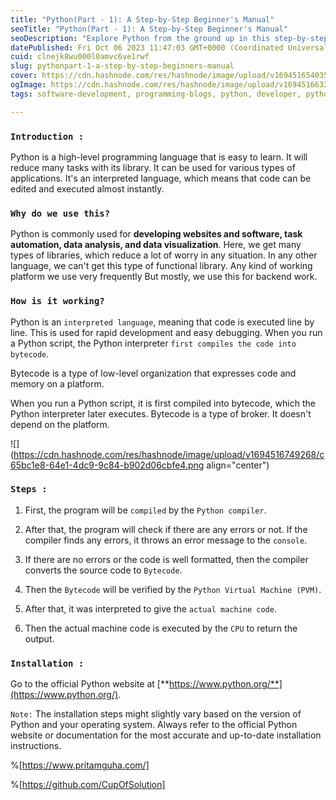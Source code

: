 ```yaml
---
title: "Python(Part - 1): A Step-by-Step Beginner's Manual"
seoTitle: "Python(Part - 1): A Step-by-Step Beginner's Manual"
seoDescription: "Explore Python from the ground up in this step-by-step beginner's manual. Chapter 1 is your starting point on your Python journey."
datePublished: Fri Oct 06 2023 11:47:03 GMT+0000 (Coordinated Universal Time)
cuid: clnejk8wu000l0amvc6ve1rwf
slug: pythonpart-1-a-step-by-step-beginners-manual
cover: https://cdn.hashnode.com/res/hashnode/image/upload/v1694516540357/f4a8e1e1-f000-4c6d-8694-268d95286108.png
ogImage: https://cdn.hashnode.com/res/hashnode/image/upload/v1694516632201/89787e7d-4bf6-42d0-9559-2d2ff2968e22.png
tags: software-development, programming-blogs, python, developer, python3, coding, devops, software-engineering

---
```


### `Introduction :`

Python is a high-level programming language that is easy to learn. It will reduce many tasks with its library. It can be used for various types of applications. It's an interpreted language, which means that code can be edited and executed almost instantly.

### `Why do we use this?`

Python is commonly used for **developing websites and software, task automation, data analysis, and data visualization**. Here, we get many types of libraries, which reduce a lot of worry in any situation. In any other language, we can't get this type of functional library. Any kind of working platform we use very frequently But mostly, we use this for backend work.

### `How is it working?`

Python is an `interpreted language`, meaning that code is executed line by line. This is used for rapid development and easy debugging. When you run a Python script, the Python interpreter `first compiles the code into bytecode`.

Bytecode is a type of low-level organization that expresses code and memory on a platform.

When you run a Python script, it is first compiled into bytecode, which the Python interpreter later executes. Bytecode is a type of broker. It doesn't depend on the platform.

![](https://cdn.hashnode.com/res/hashnode/image/upload/v1694516749268/c65bc1e8-64e1-4dc9-9c84-b902d06cbfe4.png align="center")

### `Steps :`

1. First, the program will be `compiled` by the `Python compiler`.
    
2. After that, the program will check if there are any errors or not. If the compiler finds any errors, it throws an error message to the `console`.
    
3. If there are no errors or the code is well formatted, then the compiler converts the source code to `Bytecode`.
    
4. Then the `Bytecode` will be verified by the `Python Virtual Machine (PVM)`.
    
5. After that, it was interpreted to give the `actual machine code`.
    
6. Then the actual machine code is executed by the `CPU` to return the output.
    

### `Installation :`

Go to the official Python website at [**https://www.python.org/**](https://www.python.org/).

`Note:` The installation steps might slightly vary based on the version of Python and your operating system. Always refer to the official Python website or documentation for the most accurate and up-to-date installation instructions.

%[https://www.pritamguha.com/] 

%[https://github.com/CupOfSolution]
